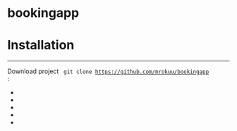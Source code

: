 # bookingapp


#  Installation

_____
Download project <code> git clone https://github.com/mrokuu/bookingapp </code>:

* 
* 
* 
* 
* 
